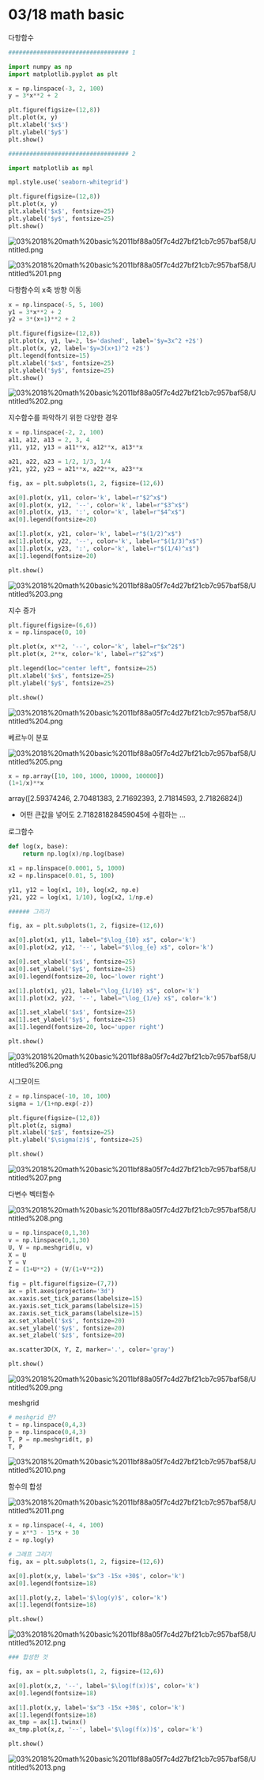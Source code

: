 # 03/18 math basic

다항함수

```python
################################## 1

import numpy as np
import matplotlib.pyplot as plt

x = np.linspace(-3, 2, 100)
y = 3*x**2 + 2

plt.figure(figsize=(12,8))
plt.plot(x, y)
plt.xlabel('$x$')
plt.ylabel('$y$')
plt.show()

################################## 2

import matplotlib as mpl

mpl.style.use('seaborn-whitegrid')

plt.figure(figsize=(12,8))
plt.plot(x, y)
plt.xlabel('$x$', fontsize=25)
plt.ylabel('$y$', fontsize=25)
plt.show()
```

![03%2018%20math%20basic%2011bf88a05f7c4d27bf21cb7c957baf58/Untitled.png](03%2018%20math%20basic%2011bf88a05f7c4d27bf21cb7c957baf58/Untitled.png)

![03%2018%20math%20basic%2011bf88a05f7c4d27bf21cb7c957baf58/Untitled%201.png](03%2018%20math%20basic%2011bf88a05f7c4d27bf21cb7c957baf58/Untitled%201.png)

다항함수의 x축 방향 이동

```python
x = np.linspace(-5, 5, 100)
y1 = 3*x**2 + 2
y2 = 3*(x+1)**2 + 2
```

```python
plt.figure(figsize=(12,8))
plt.plot(x, y1, lw=2, ls='dashed', label='$y=3x^2 +2$')
plt.plot(x, y2, label='$y=3(x+1)^2 +2$')
plt.legend(fontsize=15)
plt.xlabel('$x$', fontsize=25)
plt.ylabel('$y$', fontsize=25)
plt.show()
```

![03%2018%20math%20basic%2011bf88a05f7c4d27bf21cb7c957baf58/Untitled%202.png](03%2018%20math%20basic%2011bf88a05f7c4d27bf21cb7c957baf58/Untitled%202.png)

지수함수를 파악하기 위한 다양한 경우

```python
x = np.linspace(-2, 2, 100)
a11, a12, a13 = 2, 3, 4
y11, y12, y13 = a11**x, a12**x, a13**x

a21, a22, a23 = 1/2, 1/3, 1/4
y21, y22, y23 = a21**x, a22**x, a23**x
```

```python
fig, ax = plt.subplots(1, 2, figsize=(12,6))

ax[0].plot(x, y11, color='k', label=r"$2^x$")
ax[0].plot(x, y12, '--', color='k', label=r"$3^x$")
ax[0].plot(x, y13, ':', color='k', label=r"$4^x$")
ax[0].legend(fontsize=20)

ax[1].plot(x, y21, color='k', label=r"$(1/2)^x$")
ax[1].plot(x, y22, '--', color='k', label=r"$(1/3)^x$")
ax[1].plot(x, y23, ':', color='k', label=r"$(1/4)^x$")
ax[1].legend(fontsize=20)

plt.show()
```

![03%2018%20math%20basic%2011bf88a05f7c4d27bf21cb7c957baf58/Untitled%203.png](03%2018%20math%20basic%2011bf88a05f7c4d27bf21cb7c957baf58/Untitled%203.png)

지수 증가

```python
plt.figure(figsize=(6,6))
x = np.linspace(0, 10)

plt.plot(x, x**2, '--', color='k', label=r"$x^2$")
plt.plot(x, 2**x, color='k', label=r"$2^x$")

plt.legend(loc="center left", fontsize=25)
plt.xlabel('$x$', fontsize=25)
plt.ylabel('$y$', fontsize=25)

plt.show()
```

![03%2018%20math%20basic%2011bf88a05f7c4d27bf21cb7c957baf58/Untitled%204.png](03%2018%20math%20basic%2011bf88a05f7c4d27bf21cb7c957baf58/Untitled%204.png)

베르누이 분포

![03%2018%20math%20basic%2011bf88a05f7c4d27bf21cb7c957baf58/Untitled%205.png](03%2018%20math%20basic%2011bf88a05f7c4d27bf21cb7c957baf58/Untitled%205.png)

```python
x = np.array([10, 100, 1000, 10000, 100000])
(1+1/x)**x
```

array([2.59374246, 2.70481383, 2.71692393, 2.71814593, 2.71826824])

- 어떤 큰값을 넣어도 2.718281828459045에 수렴하는 ...

로그함수

```python
def log(x, base):
    return np.log(x)/np.log(base)

x1 = np.linspace(0.0001, 5, 1000)
x2 = np.linspace(0.01, 5, 100)

y11, y12 = log(x1, 10), log(x2, np.e)
y21, y22 = log(x1, 1/10), log(x2, 1/np.e)

###### 그리기

fig, ax = plt.subplots(1, 2, figsize=(12,6))

ax[0].plot(x1, y11, label="$\log_{10} x$", color='k')
ax[0].plot(x2, y12, '--', label="$\log_{e} x$", color='k')

ax[0].set_xlabel('$x$', fontsize=25)
ax[0].set_ylabel('$y$', fontsize=25)
ax[0].legend(fontsize=20, loc='lower right')

ax[1].plot(x1, y21, label="\log_{1/10} x$", color='k')
ax[1].plot(x2, y22, '--', label="\log_{1/e} x$", color='k')

ax[1].set_xlabel('$x$', fontsize=25)
ax[1].set_ylabel('$y$', fontsize=25)
ax[1].legend(fontsize=20, loc='upper right')

plt.show()
```

![03%2018%20math%20basic%2011bf88a05f7c4d27bf21cb7c957baf58/Untitled%206.png](03%2018%20math%20basic%2011bf88a05f7c4d27bf21cb7c957baf58/Untitled%206.png)

시그모이드

```python
z = np.linspace(-10, 10, 100)
sigma = 1/(1+np.exp(-z))

plt.figure(figsize=(12,8))
plt.plot(z, sigma)
plt.xlabel('$z$', fontsize=25)
plt.ylabel('$\sigma(z)$', fontsize=25)

plt.show()
```

![03%2018%20math%20basic%2011bf88a05f7c4d27bf21cb7c957baf58/Untitled%207.png](03%2018%20math%20basic%2011bf88a05f7c4d27bf21cb7c957baf58/Untitled%207.png)

다변수 벡터함수

![03%2018%20math%20basic%2011bf88a05f7c4d27bf21cb7c957baf58/Untitled%208.png](03%2018%20math%20basic%2011bf88a05f7c4d27bf21cb7c957baf58/Untitled%208.png)

```python
u = np.linspace(0,1,30)
v = np.linspace(0,1,30)
U, V = np.meshgrid(u, v)
X = U
Y = V
Z = (1+U**2) + (V/(1+V**2))
```

```python
fig = plt.figure(figsize=(7,7))
ax = plt.axes(projection='3d')
ax.xaxis.set_tick_params(labelsize=15)
ax.yaxis.set_tick_params(labelsize=15)
ax.zaxis.set_tick_params(labelsize=15)
ax.set_xlabel('$x$', fontsize=20)
ax.set_ylabel('$y$', fontsize=20)
ax.set_zlabel('$z$', fontsize=20)

ax.scatter3D(X, Y, Z, marker='.', color='gray')

plt.show()
```

![03%2018%20math%20basic%2011bf88a05f7c4d27bf21cb7c957baf58/Untitled%209.png](03%2018%20math%20basic%2011bf88a05f7c4d27bf21cb7c957baf58/Untitled%209.png)

meshgrid

```python
# meshgrid 란?
t = np.linspace(0,4,3)
p = np.linspace(0,4,3)
T, P = np.meshgrid(t, p)
T, P
```

![03%2018%20math%20basic%2011bf88a05f7c4d27bf21cb7c957baf58/Untitled%2010.png](03%2018%20math%20basic%2011bf88a05f7c4d27bf21cb7c957baf58/Untitled%2010.png)

함수의 합성

![03%2018%20math%20basic%2011bf88a05f7c4d27bf21cb7c957baf58/Untitled%2011.png](03%2018%20math%20basic%2011bf88a05f7c4d27bf21cb7c957baf58/Untitled%2011.png)

```python
x = np.linspace(-4, 4, 100)
y = x**3 - 15*x + 30
z = np.log(y)

# 그래프 그리기
fig, ax = plt.subplots(1, 2, figsize=(12,6))

ax[0].plot(x,y, label='$x^3 -15x +30$', color='k')
ax[0].legend(fontsize=18)

ax[1].plot(y,z, label='$\log(y)$', color='k')
ax[1].legend(fontsize=18)

plt.show()
```

![03%2018%20math%20basic%2011bf88a05f7c4d27bf21cb7c957baf58/Untitled%2012.png](03%2018%20math%20basic%2011bf88a05f7c4d27bf21cb7c957baf58/Untitled%2012.png)

```python
### 합성한 것

fig, ax = plt.subplots(1, 2, figsize=(12,6))

ax[0].plot(x,z, '--', label='$\log(f(x))$', color='k')
ax[0].legend(fontsize=18)

ax[1].plot(x,y, label='$x^3 -15x +30$', color='k')
ax[1].legend(fontsize=18)
ax_tmp = ax[1].twinx()
ax_tmp.plot(x,z, '--', label='$\log(f(x))$', color='k')

plt.show()
```

![03%2018%20math%20basic%2011bf88a05f7c4d27bf21cb7c957baf58/Untitled%2013.png](03%2018%20math%20basic%2011bf88a05f7c4d27bf21cb7c957baf58/Untitled%2013.png)